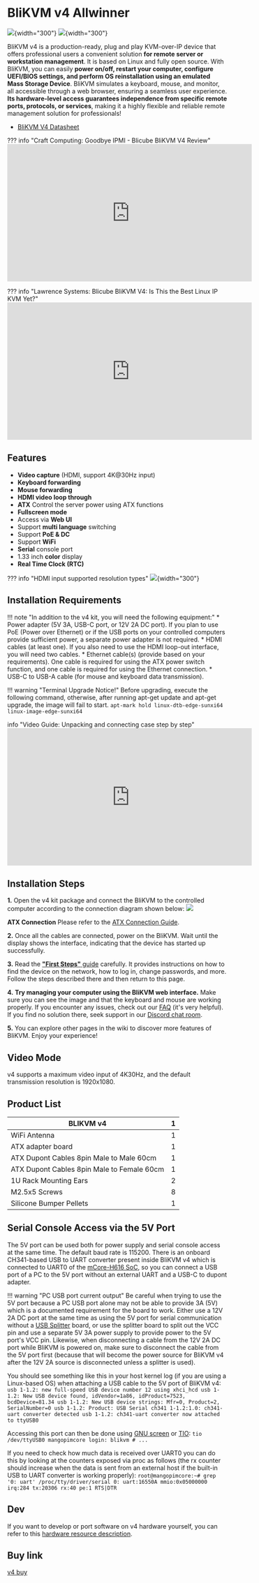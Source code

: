 # **BliKVM v4 Allwinner**

![](assets/images/v4/BliKVM-v4-front.png){width="300"}
![](assets/images/v4/BliKVM-v4-back.png){width="300"} 

BliKVM v4 is a production-ready, plug and play KVM-over-IP device that offers professional users a convenient solution **for remote server or workstation management**. It is based on Linux and fully open source. With BliKVM, you can easily **power on/off, restart your computer, configure UEFI/BIOS settings, and perform OS reinstallation using an emulated Mass Storage Device**. BliKVM simulates a keyboard, mouse, and monitor, all accessible through a web browser, ensuring a seamless user experience. **Its hardware-level access guarantees independence from specific remote ports, protocols, or services**, making it a highly flexible and reliable remote management solution for professionals!

* [BliKVM V4 Datasheet](./Datasheet-BliKVM-v4.md)

??? info "Craft Computing: Goodbye IPMI - Blicube BliKVM V4 Review"
    <iframe width="560" height="315" src="https://www.youtube.com/embed/HG7g3Qrupcw?si=KvejpwTAwTwckO3q" title="YouTube video player" frameborder="0" allow="accelerometer; autoplay; clipboard-write; encrypted-media; gyroscope; picture-in-picture; web-share" allowfullscreen></iframe>

??? info "Lawrence Systems: Blicube BliKVM V4: Is This the Best Linux IP KVM Yet?"
    <iframe width="560" height="315" src="https://www.youtube.com/embed/sbH9-fmWBS8?si=JX47c7x1wtEVk8kS" title="YouTube video player" frameborder="0" allow="accelerometer; autoplay; clipboard-write; encrypted-media; gyroscope; picture-in-picture; web-share" allowfullscreen></iframe>

## Features
- **Video capture** (HDMI, support 4K@30Hz input)
- **Keyboard forwarding**
- **Mouse forwarding**
- **HDMI video loop through**
- **ATX** Control the server power using ATX functions
- **Fullscreen mode**
- Access via **Web UI**
- Support **multi language** switching
- Support **PoE & DC**
- Support **WiFi**
- **Serial** console port
- 1.33 inch **color** display
- **Real Time Clock (RTC)**  

??? info "HDMI input supported resolution types"
    ![](assets/images/v4/v4-hdmi.jpg){width="300"} 

## Installation Requirements
!!! note "In addition to the v4 kit, you will need the following equipment:"
    * Power adapter (5V 3A, USB-C port, or 12V 2A DC port). If you plan to use PoE (Power over Ethernet) or if the USB ports on your controlled computers provide sufficient power, a separate power adapter is not required.
    * HDMI cables (at least one). If you also need to use the HDMI loop-out interface, you will need two cables.
    * Ethernet cable(s) (provide based on your requirements). One cable is required for using the ATX power switch function, and one cable is required for using the Ethernet connection.
    * USB-C to USB-A cable (for mouse and keyboard data transmission).

!!! warning "Terminal Upgrade Notice!"
    Before upgrading, execute the following command, otherwise, after running apt-get update and apt-get upgrade, the image will fail to start.
    ```
    apt-mark hold linux-dtb-edge-sunxi64 linux-image-edge-sunxi64
    ```

 info "Video Guide: Unpacking and connecting case step by step"
    <iframe width="560" height="315" src="https://www.youtube.com/embed/aRVzbb_g-UQ" title="YouTube video player" frameborder="0" allow="accelerometer; autoplay; clipboard-write; encrypted-media; gyroscope; picture-in-picture; web-share" allowfullscreen></iframe>

## **Installation Steps**
**1.** Open the v4 kit package and connect the BliKVM to the controlled computer according to the connection diagram shown below:
![](assets/images/v4/v4-Connection-Diagram.png)

**ATX Connection**
Please refer to the [ATX Connection Guide](./atx.md).

**2.** Once all the cables are connected, power on the BliKVM. Wait until the display shows the interface, indicating that the device has started up successfully.

**3.** Read the [**"First Steps"** guide](./first_steps.md) carefully. It provides instructions on how to find the device on the network, how to log in, change passwords, and more. Follow the steps described there and then return to this page.

**4.** **Try managing your computer using the BliKVM web interface.** Make sure you can see the image and that the keyboard and mouse are working properly. If you encounter any issues, check out our [FAQ](./faq.md) (it's very helpful). If you find no solution there, seek support in our [Discord chat room](https://discord.com/invite/9Y374gUF6C).

**5.** You can explore other pages in the wiki to discover more features of BliKVM. Enjoy your experience!

## **Video Mode**
v4 supports a maximum video input of 4K30Hz, and the default transmission resolution is 1920x1080.

## Product List

| BLIKVM v4              | 1    |
| -------------------------------------- | ---- |
| WiFi Antenna                | 1    |
| ATX adapter board                | 1    |
| ATX Dupont Cables 8pin Male to Male 60cm | 1    |
| ATX Dupont Cables 8pin Male to Female 60cm | 1    |
| 1U Rack Mounting Ears               | 2   |
| M2.5x5 Screws               | 8   |
| Silicone Bumper Pellets              | 1   |

## **Serial Console Access via the 5V Port**

The 5V port can be used both for power supply and serial console access at the same time. The default baud rate is 115200. There is an onboard CH341-based USB to UART converter present inside BliKVM v4 which is connected to UART0 of the [mCore-H616 SoC](https://linux-sunxi.org/H616), so you can connect a USB port of a PC to the 5V port without an external UART and a USB-C to dupont adapter.

!!! warning "PC USB port current output"
    Be careful when trying to use the 5V port because a PC USB port alone may not be able to provide 3A (5V) which is a documented requirement for the board to work. Either use a 12V 2A DC port at the same time as using the 5V port for serial communication without a [USB Splitter](https://wiki.blicube.com/blikvm/en/usb-splitter-guide/) board, or use the splitter board to split out the VCC pin and use a separate 5V 3A power supply to provide power to the 5V port's VCC pin. Likewise, when disconnecting a cable from the 12V 2A DC port while BliKVM is powered on, make sure to disconnect the cable from the 5V port first (because that will become the power source for BliKVM v4 after the 12V 2A source is disconnected unless a splitter is used).

You should see something like this in your host kernel log (if you are using a Linux-based OS) when attaching a USB cable to the 5V port of BliKVM v4:
    ```
    usb 1-1.2: new full-speed USB device number 12 using xhci_hcd
    usb 1-1.2: New USB device found, idVendor=1a86, idProduct=7523, bcdDevice=81.34
    usb 1-1.2: New USB device strings: Mfr=0, Product=2, SerialNumber=0
    usb 1-1.2: Product: USB Serial
    ch341 1-1.2:1.0: ch341-uart converter detected
    usb 1-1.2: ch341-uart converter now attached to ttyUSB0
    ```

Accessing this port can then be done using [GNU screen](https://www.gnu.org/software/screen/) or [TIO](https://github.com/tio/tio):
    ```
    tio /dev/ttyUSB0
    mangopimcore login: blikvm
    # ...
    ```

If you need to check how much data is received over UART0 you can do this by looking at the counters exposed via proc as follows (the rx counter should increase when the data is sent from an external host if the built-in USB to UART converter is working properly):
    ```
    root@mangopimcore:~# grep '0: uart' /proc/tty/driver/serial
    0: uart:16550A mmio:0x05000000 irq:284 tx:20306 rx:40 pe:1 RTS|DTR
    ```

## Dev 
If you want to develop or port software on v4 hardware yourself, you can refer to this [hardware resource description](./Dev-BliKVM-v4-Allwinner.md).

## **Buy link**
[v4 buy](https://www.aliexpress.com/item/1005005859415746.html?spm=5261.ProductManageOnline.0.0.346d2ddbm8cDsR)
